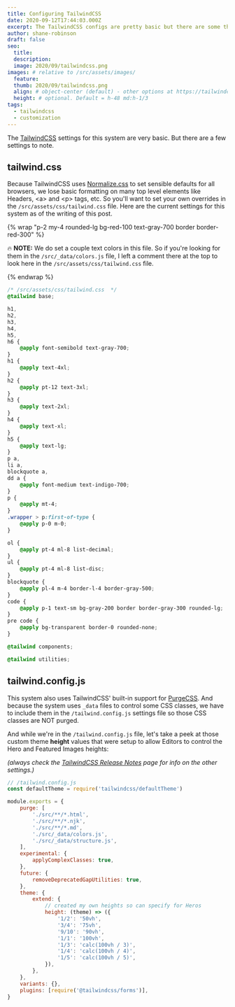 ```yaml
---
title: Configuring TailwindCSS
date: 2020-09-12T17:44:03.000Z
excerpt: The TailwindCSS configs are pretty basic but there are some things to know about.
author: shane-robinson
draft: false
seo:
  title:
  description:
  image: 2020/09/tailwindcss.png
images: # relative to /src/assets/images/
  feature:
  thumb: 2020/09/tailwindcss.png
  align: # object-center (default) - other options at https://tailwindcss.com/docs/object-position
  height: # optional. Default = h-48 md:h-1/3
tags:
  - tailwindcss
  - customization
---
```


The [TailwindCSS](https://tailwindcss.com/) settings for this system are very basic. But there are a few settings to note.

## tailwind.css

Because TailwindCSS uses [Normalize.css](https://necolas.github.io/normalize.css/) to set sensible defaults for all browsers, we lose basic formatting on many top level elements like Headers, \<a> and \<p> tags, etc. So you'll want to set your own overrides in the `/src/assets/css/tailwind.css` file. Here are the current settings for this system as of the writing of this post.

{% wrap "p-2 my-4 rounded-lg bg-red-100 text-gray-700 border border-red-300" %}

:fire: **NOTE:** We do set a couple text colors in this file. So if you're looking for them in the `/src/_data/colors.js` file, I left a comment there at the top to look here in the `/src/assets/css/tailwind.css` file.

{% endwrap %}

```css
/* /src/assets/css/tailwind.css  */
@tailwind base;

h1,
h2,
h3,
h4,
h5,
h6 {
	@apply font-semibold text-gray-700;
}
h1 {
	@apply text-4xl;
}
h2 {
	@apply pt-12 text-3xl;
}
h3 {
	@apply text-2xl;
}
h4 {
	@apply text-xl;
}
h5 {
	@apply text-lg;
}
p a,
li a,
blockquote a,
dd a {
	@apply font-medium text-indigo-700;
}
p {
	@apply mt-4;
}
.wrapper > p:first-of-type {
	@apply p-0 m-0;
}

ol {
	@apply pt-4 ml-8 list-decimal;
}
ul {
	@apply pt-4 ml-8 list-disc;
}
blockquote {
	@apply pl-4 m-4 border-l-4 border-gray-500;
}
code {
	@apply p-1 text-sm bg-gray-200 border border-gray-300 rounded-lg;
}
pre code {
	@apply bg-transparent border-0 rounded-none;
}

@tailwind components;

@tailwind utilities;
```

## tailwind.config.js

This system also uses TailwindCSS' built-in support for [PurgeCSS](https://www.npmjs.com/package/purgecss). And because the system uses `_data` files to control some CSS classes, we have to include them in the `/tailwind.config.js` settings file so those CSS classes are NOT purged.

And while we're in the `/tailwind.config.js` file, let's take a peek at those custom theme **height** values that were setup to allow Editors to control the Hero and Featured Images heights:

_(always check the [TailwindCSS Release Notes](https://tailwindcss.com/docs/release-notes) page for info on the other settings.)_

```js
// /tailwind.config.js
const defaultTheme = require('tailwindcss/defaultTheme')

module.exports = {
	purge: [
		'./src/**/*.html',
		'./src/**/*.njk',
		'./src/**/*.md',
		'./src/_data/colors.js',
		'./src/_data/structure.js',
	],
	experimental: {
		applyComplexClasses: true,
	},
	future: {
		removeDeprecatedGapUtilities: true,
	},
	theme: {
		extend: {
			// created my own heights so can specify for Heros
			height: (theme) => ({
				'1/2': '50vh',
				'3/4': '75vh',
				'9/10': '90vh',
				'1/1': '100vh',
				'1/3': 'calc(100vh / 3)',
				'1/4': 'calc(100vh / 4)',
				'1/5': 'calc(100vh / 5)',
			}),
		},
	},
	variants: {},
	plugins: [require('@tailwindcss/forms')],
}
```

